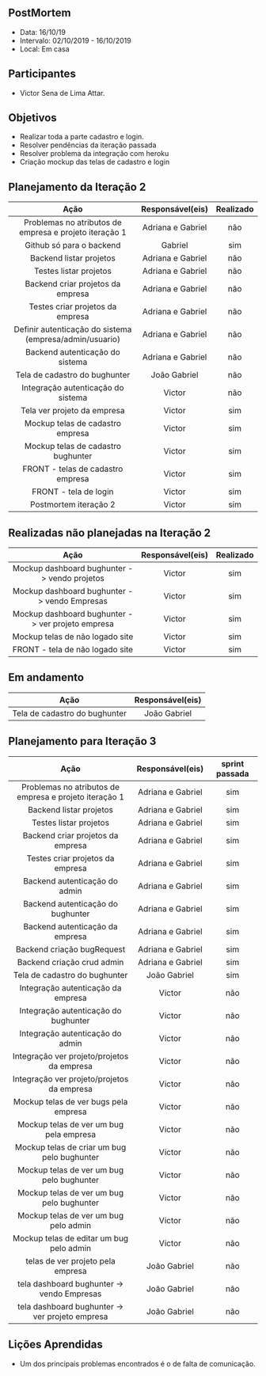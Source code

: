 ## PostMortem

- Data: 16/10/19
- Intervalo: 02/10/2019 - 16/10/2019
- Local: Em casa

## Participantes

- Victor Sena de Lima Attar.

## Objetivos

- Realizar toda a parte cadastro e login.
- Resolver pendências da iteração passada
- Resolver problema da integração com heroku
- Criação mockup das telas de cadastro e login

## Planejamento da Iteração 2

|                          Ação                           | Responsável(eis)  | Realizado |
| :-----------------------------------------------------: | :---------------: | :-------: |
| Problemas no atributos de empresa e projeto iteração 1  | Adriana e Gabriel |    não    |
|                Github só para o backend                 |      Gabriel      |    sim    |
|                 Backend listar projetos                 | Adriana e Gabriel |    não    |
|                 Testes listar projetos                  | Adriana e Gabriel |    não    |
|            Backend criar projetos da empresa            | Adriana e Gabriel |    não    |
|            Testes criar projetos da empresa             | Adriana e Gabriel |    não    |
| Definir autenticação do sistema (empresa/admin/usuario) | Adriana e Gabriel |    não    |
|             Backend autenticação do sistema             | Adriana e Gabriel |    não    |
|              Tela de cadastro do bughunter              |   João Gabriel    |    não    |
|           Integração autenticação do sistema            |      Victor       |    não    |
|               Tela ver projeto da empresa               |      Victor       |    sim    |
|            Mockup telas de cadastro empresa             |      Victor       |    sim    |
|           Mockup telas de cadastro bughunter            |      Victor       |    sim    |
|            FRONT - telas de cadastro empresa            |      Victor       |    sim    |
|                  FRONT - tela de login                  |      Victor       |    sim    |
|                  Postmortem iteração 2                  |      Victor       |    sim    |

## Realizadas não planejadas na Iteração 2

|                       Ação                        | Responsável(eis) | Realizado |
| :-----------------------------------------------: | :--------------: | :-------: |
|   Mockup dashboard bughunter -> vendo projetos    |      Victor      |    sim    |
|   Mockup dashboard bughunter -> vendo Empresas    |      Victor      |    sim    |
| Mockup dashboard bughunter -> ver projeto empresa |      Victor      |    sim    |
|          Mockup telas de não logado site          |      Victor      |    sim    |
|          FRONT - tela de não logado site          |      Victor      |    sim    |

## Em andamento

|             Ação              | Responsável(eis) |
| :---------------------------: | :--------------: |
| Tela de cadastro do bughunter |   João Gabriel   |

## Planejamento para Iteração 3

|                          Ação                          | Responsável(eis)  | sprint passada |
| :----------------------------------------------------: | :---------------: | :------------: |
| Problemas no atributos de empresa e projeto iteração 1 | Adriana e Gabriel |      sim       |
|                Backend listar projetos                 | Adriana e Gabriel |      sim       |
|                 Testes listar projetos                 | Adriana e Gabriel |      sim       |
|           Backend criar projetos da empresa            | Adriana e Gabriel |      sim       |
|            Testes criar projetos da empresa            | Adriana e Gabriel |      sim       |
|             Backend autenticação do admin              | Adriana e Gabriel |      sim       |
|           Backend autenticação do bughunter            | Adriana e Gabriel |      sim       |
|            Backend autenticação da empresa             | Adriana e Gabriel |      sim       |
|               Backend criação bugRequest               | Adriana e Gabriel |      sim       |
|               Backend criação crud admin               | Adriana e Gabriel |      sim       |
|             Tela de cadastro do bughunter              |   João Gabriel    |      sim       |
|           Integração autenticação da empresa           |      Victor       |      não       |
|          Integração autenticação do bughunter          |      Victor       |      não       |
|            Integração autenticação do admin            |      Victor       |      não       |
|       Integração ver projeto/projetos da empresa       |      Victor       |      não       |
|       Integração ver projeto/projetos da empresa       |      Victor       |      não       |
|         Mockup telas de ver bugs pela empresa          |      Victor       |      não       |
|        Mockup telas de ver um bug pela empresa         |      Victor       |      não       |
|      Mockup telas de criar um bug pelo bughunter       |      Victor       |      não       |
|       Mockup telas de ver um bug pelo bughunter        |      Victor       |      não       |
|       Mockup telas de ver um bug pelo bughunter        |      Victor       |      não       |
|         Mockup telas de ver um bug pelo admin          |      Victor       |      não       |
|        Mockup telas de editar um bug pelo admin        |      Victor       |      não       |
|           telas de ver projeto pela empresa            |   João Gabriel    |      não       |
|       tela dashboard bughunter -> vendo Empresas       |   João Gabriel    |      não       |
|    tela dashboard bughunter -> ver projeto empresa     |   João Gabriel    |      não       |

## Lições Aprendidas

- Um dos principais problemas encontrados é o de falta de comunicação.
